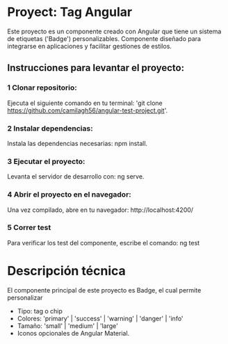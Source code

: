 # Proyect: Tag Angular

Este proyecto es un componente creado con Angular que tiene un sistema de etiquetas ('Badge') personalizables.
Componente diseñado para integrarse en aplicaciones y facilitar gestiones de estilos. 

## Instrucciones para levantar el proyecto:

### 1 Clonar repositorio:
Ejecuta el siguiente comando en tu terminal:
 'git clone https://github.com/camilagh56/angular-test-project.git'.

### 2 Instalar dependencias:
Instala las dependencias necesarias:
    npm install.

### 3 Ejecutar el proyecto:
Levanta el servidor de desarrollo con:
    ng serve.

### 4 Abrir el proyecto en el navegador:
Una vez compilado, abre en tu navegador:
http://localhost:4200/

### 5 Correr test
Para verificar los test del componente, escribe el comando:
    ng test

# Descripción técnica
El componente principal de este proyecto es Badge, el cual permite personalizar

- Tipo: tag o chip
- Colores: 'primary' | 'success' | 'warning' | 'danger' | 'info'
- Tamaño: 'small' | 'medium' | 'large'
- Iconos opcionales de Angular Material.